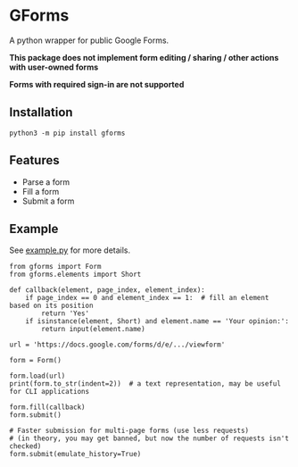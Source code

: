 # GForms

A python wrapper for public Google Forms.

**This package does not implement form editing / sharing / other actions with user-owned forms**

**Forms with required sign-in are not supported**

## Installation

```shell
python3 -m pip install gforms
```

## Features

- Parse a form
- Fill a form
- Submit a form

## Example

See [example.py](https://github.com/vvd170501/python-gforms/blob/master/example.py) for more details.

```python3
from gforms import Form
from gforms.elements import Short

def callback(element, page_index, element_index):
    if page_index == 0 and element_index == 1:  # fill an element based on its position
        return 'Yes'
    if isinstance(element, Short) and element.name == 'Your opinion:':
        return input(element.name)

url = 'https://docs.google.com/forms/d/e/.../viewform'

form = Form()

form.load(url)
print(form.to_str(indent=2))  # a text representation, may be useful for CLI applications

form.fill(callback)
form.submit()

# Faster submission for multi-page forms (use less requests)
# (in theory, you may get banned, but now the number of requests isn't checked)
form.submit(emulate_history=True)
```
